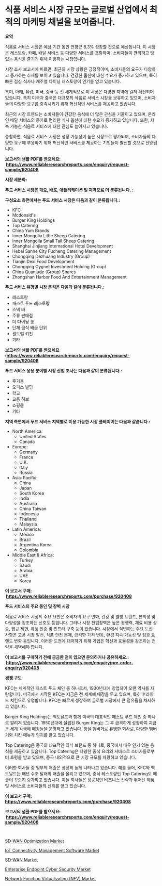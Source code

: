 <p><h1>식품 서비스 시장 규모는 글로벌 산업에서 최적의 마케팅 채널을 보여줍니다.</h1></p><p><strong>요약</strong></p>
<p><p>식음료 서비스 시장은 예상 기간 동안 연평균 8.3% 성장할 것으로 예상됩니다. 이 시장은 레스토랑, 카페, 배달 서비스 등 다양한 서비스를 포함하며, 소비자들이 편리하고 맛있는 음식을 즐기기 위해 이용하는 시장입니다.</p><p>시장 조사 보고서에 따르면, 최근의 시장 상황은 긍정적이며, 소비자들의 요구가 다양하고 증가하는 추세를 보이고 있습니다. 건강한 옵션에 대한 수요가 증가하고 있으며, 특히 빠른 점심 식사나 캐주얼 다이닝 레스토랑이 인기를 얻고 있습니다.</p><p>북미, 아태, 유럽, 미국, 중국 등 전 세계적으로 이 시장은 다양한 지역에 걸쳐 확산되어 있습니다. 특히 미국과 중국은 대규모의 식음료 서비스 시장을 보유하고 있으며, 소비자들의 다양한 요구를 충족시키기 위해 혁신적인 서비스를 제공하고 있습니다.</p><p>최근의 시장 트렌드는 소비자들이 건강한 음식에 더 많은 관심을 기울이고 있으며, 온라인 배달 서비스의 증가로 편리한 식사 옵션에 대한 수요가 증가하고 있습니다. 또한, 지속 가능한 식음료 서비스에 대한 관심도 높아지고 있습니다.</p><p>종합하면, 식음료 서비스 시장은 성장 가능성이 높은 시장으로 평가되며, 소비자들의 다양한 요구에 부응하기 위해 혁신적인 서비스를 제공하는 기업들이 발전할 것으로 전망됩니다.</p></p>
<p><strong>보고서의 샘플 PDF를 받으세요: &nbsp;<a href="https://www.reliableresearchreports.com/enquiry/request-sample/920408">https://www.reliableresearchreports.com/enquiry/request-sample/920408</a></strong></p>
<p><strong>시장 세분화:</strong></p>
<p><strong> 푸드 서비스 시장은 개요, 배포, 애플리케이션 및 지역으로 더 분류됩니다. :</strong></p>
<p><strong>구성요소 측면에서는 푸드 서비스 시장은 다음과 같이 분류됩니다.:</strong></p>
<p><ul><li>KFC</li><li>Mcdonald's</li><li>Burger King Holdings</li><li>Top Catering</li><li>China Yum Brands</li><li>Inner Mongolia Little Sheep Catering</li><li>Inner Mongolia Small Tail Sheep Catering</li><li>Shanghai Jinjiang International Hotel Development</li><li>Hebei Sanhe City Fucheng Catering Management</li><li>Chongqing Dezhuang Industry (Group)</li><li>Tianjin Dexi Food Development</li><li>Chongqing Cygnet Investment Holding (Group)</li><li>China Quanjude (Group) Shares</li><li>Zhongshan Harbor Food And Entertainment Management</li></ul></p>
<p><strong> 푸드 서비스 유형별 시장 분석은 다음과 같이 분류됩니다.:</strong></p>
<p><ul><li>레스토랑</li><li>패스트 푸드 레스토랑</li><li>스낵 바</li><li>주류 판매점</li><li>더 다이닝 룸</li><li>단체 급식 배급 단위</li><li>센트럴 키친</li><li>기타</li></ul></p>
<p><strong>보고서의 샘플 PDF를 받으세요 :<a href="https://www.reliableresearchreports.com/enquiry/request-sample/920408">https://www.reliableresearchreports.com/enquiry/request-sample/920408</a></strong></p>
<p><strong> 푸드 서비스 응용 분야별 시장 산업 조사는 다음과 같이 분류됩니다.:</strong></p>
<p><ul><li>주거용</li><li>오피스 빌딩</li><li>학교</li><li>교통 허브</li><li>쇼핑몰</li><li>기타</li></ul></p>
<p><strong>지역 측면에서 푸드 서비스 지역별로 이용 가능한 시장 플레이어는 다음과 같습니다.:</strong></p>
<p><ul>
    <li>
        North America:
        <ul>
            <li>United States</li>
            <li>Canada</li>
        </ul>
    </li>
    <li>
        Europe:
        <ul>
            <li>Germany</li>
            <li>France</li>
            <li>U.K.</li>
            <li>Italy</li>
            <li>Russia</li>
        </ul>
    </li>
    <li>
        Asia-Pacific:
        <ul>
            <li>China</li>
            <li>Japan</li>
            <li>South Korea</li>
            <li>India</li>
            <li>Australia</li>
            <li>China Taiwan</li>
            <li>Indonesia</li>
            <li>Thailand</li>
            <li>Malaysia</li>
        </ul>
    </li>
    <li>
        Latin America:
        <ul>
            <li>Mexico</li>
            <li>Brazil</li>
            <li>Argentina Korea</li>
            <li>Colombia</li>
        </ul>
    </li>
    <li>
        Middle East & Africa:
        <ul>
            <li>Turkey</li>
            <li>Saudi</li>
            <li>Arabia</li>
            <li>UAE</li>
            <li>Korea</li>
        </ul>
    </li>
    </ul></p>
<p><strong>이 보고서 구매: &nbsp;<a href="https://www.reliableresearchreports.com/purchase/920408">https://www.reliableresearchreports.com/purchase/920408</a></strong></p>
<p><strong>푸드 서비스의 주요 동인 및 장벽 시장</strong></p>
<p><p>식음료 서비스 시장의 주요 요인은 소비자의 요구 변화, 건강 및 웰빙 트렌드, 편의성 및 다양성을 강조하는 선호도 등입니다. 그러나 시장 진입장벽은 높은 경쟁력, 재료 비용 상승, 법규 제한, 위생 인증 및 인프라 구축 등이 있습니다. 시장에서 직면하는 주요 도전 사항은 고용 시장 알선, 식품 안전 문제, 급격한 가격 변동, 환경 지속 가능성 및 섬광 트랜드 변화 등입니다. 이러한 도전에 대처하기 위해 기업은 혁신과 효율성을 강조하는 전략을 채택해야 합니다.</p></p>
<p><strong>이 보고서를 구매하기 전에 궁금한 점이 있으면 문의하거나 공유하세요.: &nbsp;<a href="https://www.reliableresearchreports.com/enquiry/pre-order-enquiry/920408">https://www.reliableresearchreports.com/enquiry/pre-order-enquiry/920408</a></strong></p>
<p><strong>경쟁 구도</strong></p>
<p><p>KFC는 세계적인 패스트 푸드 체인 중 하나로서, 1930년대에 창업되어 오랜 역사를 자랑합니다. 미국에서 시작된 KFC는 지금은 전 세계에 매장을 두고 있으며, 특히 후라이드 치킨으로 유명합니다. KFC는 빠르게 성장하여 글로벌 시장에서 큰 점유율을 차지하고 있습니다.</p><p>Burger King Holdings는 맥도날드와 함께 미국의 대표적인 패스트 푸드 체인 중 하나로 알려져 있습니다. 1950년대에 설립된 Burger King는 그 후 급격하게 성장하여 지금은 세계 각국에 매장들을 운영하고 있습니다. 왕실 햄버거로 유명한 회사로, 다양한 햄버거와 치킨 메뉴가 인기를 끌고 있습니다.</p><p>Top Catering은 중국의 대표적인 외식 브랜드 중 하나로, 중국에서 매우 인기 있는 음식을 제공하고 있습니다. Top Catering은 다양한 중식 요리와 서비스로 소비자들로부터 호평을 받고 있으며, 중국 내외적으로 큰 시장 규모를 자랑하고 있습니다. </p><p>이러한 회사들 중 일부의 매출은 상당히 높게 나타나고 있습니다. 예를 들어, KFC와 맥도날드는 매년 수조 달러의 매출을 올리고 있으며, 중식 레스토랑인 Top Catering도 매출이 꾸준히 증가하고 있습니다. 이들 회사들은 성공적인 비즈니스 전략과 뛰어난 제품 및 서비스로 소비자들의 신뢰를 얻고 있습니다.</p></p>
<p><strong>이 보고서 구매: &nbsp; <a href="https://www.reliableresearchreports.com/purchase/920408">https://www.reliableresearchreports.com/purchase/920408</a></strong></p>
<p><strong>보고서의 샘플 PDF를 받으세요: &nbsp;<a href="https://www.reliableresearchreports.com/enquiry/request-sample/920408">https://www.reliableresearchreports.com/enquiry/request-sample/920408</a></strong><strong></strong></p>
<p>&nbsp;</p>
<p><p><a href="https://github.com/nathandecarvalho/Market-Research-Report-List-2/blob/main/sd-wan-optimization-market.md">SD-WAN Optimization Market</a></p><p><a href="https://github.com/RichRobinson5/Market-Research-Report-List-3/blob/main/iot-connectivity-management-software-market.md">IoT Connectivity Management Software Market</a></p><p><a href="https://github.com/kufem1/Market-Research-Report-List-1/blob/main/sd-wan-market.md">SD-WAN Market</a></p><p><a href="https://github.com/kosella/Market-Research-Report-List-2/blob/main/enterprise-endpoint-cyber-security-market.md">Enterprise Endpoint Cyber Security Market</a></p><p><a href="https://github.com/singletonthaxterkelliehr2df/Market-Research-Report-List-1/blob/main/network-function-virtualization-nfv-market.md">Network Function Virtualization (NFV) Market</a></p></p>